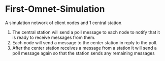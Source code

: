 # First-Omnet-Simulation
A simulation network of client nodes and 1 central station.
1. The central station will send a poll message to each node to notify that
it is ready to receive messages from them.
2. Each node will send a message to the center station in reply to the
poll.
3. After the center station receives a message from a station it will send a
poll message again so that the station sends any remaining messages
